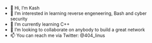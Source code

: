 - 👋 Hi, I’m Kash
- 👀 I’m interested in learning reverse engeneering, Bash and cyber security
- 🌱 I’m currently learning C++
- 💞️ I’m looking to collaborate on anybody to build a great network
- 📫 You can reach me via Twitter: @404_linus
